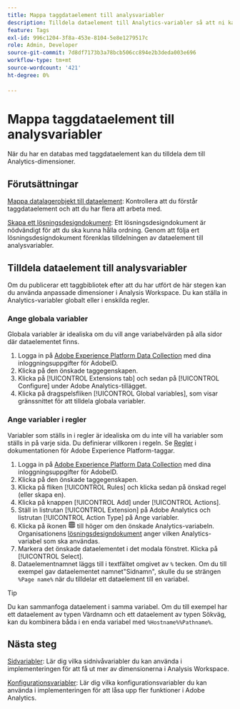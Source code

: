 ```yaml
---
title: Mappa taggdataelement till analysvariabler
description: Tilldela dataelement till Analytics-variabler så att ni kan använda dem som dimensioner i Analysis Workspace.
feature: Tags
exl-id: 996c1204-3f8a-453e-8104-5e8e1279517c
role: Admin, Developer
source-git-commit: 7d8df7173b3a78bcb506cc894e2b3deda003e696
workflow-type: tm+mt
source-wordcount: '421'
ht-degree: 0%

---
```



# Mappa taggdataelement till analysvariabler

När du har en databas med taggdataelement kan du tilldela dem till Analytics-dimensioner.

## Förutsättningar

[Mappa datalagerobjekt till dataelement](layer-to-elements.md): Kontrollera att du förstår taggdataelement och att du har flera att arbeta med.

[Skapa ett lösningsdesigndokument](../prepare/solution-design.md): Ett lösningsdesigndokument är nödvändigt för att du ska kunna hålla ordning. Genom att följa ert lösningsdesigndokument förenklas tilldelningen av dataelement till analysvariabler.

## Tilldela dataelement till analysvariabler

Om du publicerar ett taggbibliotek efter att du har utfört de här stegen kan du använda anpassade dimensioner i Analysis Workspace. Du kan ställa in Analytics-variabler globalt eller i enskilda regler.

### Ange globala variabler

Globala variabler är idealiska om du vill ange variabelvärden på alla sidor där dataelementet finns.

1. Logga in på [Adobe Experience Platform Data Collection](https://experience.adobe.com/data-collection) med dina inloggningsuppgifter för AdobeID.
1. Klicka på den önskade taggegenskapen.
1. Klicka på [!UICONTROL Extensions tab] och sedan på [!UICONTROL Configure] under Adobe Analytics-tillägget.
1. Klicka på dragspelsfliken [!UICONTROL Global variables], som visar gränssnittet för att tilldela globala variabler.

### Ange variabler i regler

Variabler som ställs in i regler är idealiska om du inte vill ha variabler som ställs in på varje sida. Du definierar villkoren i regeln. Se [Regler](https://experienceleague.adobe.com/docs/experience-platform/tags/ui/rules.html?lang=sv-SE) i dokumentationen för Adobe Experience Platform-taggar.

1. Logga in på [Adobe Experience Platform Data Collection](https://experience.adobe.com/data-collection) med dina inloggningsuppgifter för AdobeID.
1. Klicka på den önskade taggegenskapen.
1. Klicka på fliken [!UICONTROL Rules] och klicka sedan på önskad regel (eller skapa en).
1. Klicka på knappen [!UICONTROL Add] under [!UICONTROL Actions].
1. Ställ in listrutan [!UICONTROL Extension] på Adobe Analytics och listrutan [!UICONTROL Action Type] på Ange variabler.
1. Klicka på ikonen ![Dataelement](assets/data-element.png) till höger om den önskade Analytics-variabeln. Organisationens [lösningsdesigndokument](../prepare/solution-design.md) anger vilken Analytics-variabel som ska användas.
1. Markera det önskade dataelementet i det modala fönstret. Klicka på [!UICONTROL Select].
1. Dataelementnamnet läggs till i textfältet omgivet av `%` tecken. Om du till exempel gav dataelementet namnet&quot;Sidnamn&quot;, skulle du se strängen `%Page name%` när du tilldelar ett dataelement till en variabel.

>[!TIP]
>
>Du kan sammanfoga dataelement i samma variabel. Om du till exempel har ett dataelement av typen Värdnamn och ett dataelement av typen Sökväg, kan du kombinera båda i en enda variabel med `%Hostname%%Pathname%`.

## Nästa steg

[Sidvariabler](../vars/page-vars/page-variables.md): Lär dig vilka sidnivåvariabler du kan använda i implementeringen för att få ut mer av dimensionerna i Analysis Workspace.

[Konfigurationsvariabler](../vars/config-vars/configuration-variables.md): Lär dig vilka konfigurationsvariabler du kan använda i implementeringen för att låsa upp fler funktioner i Adobe Analytics.
